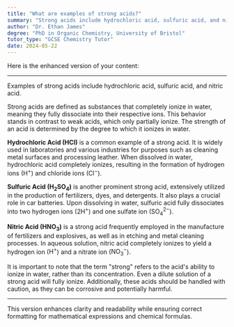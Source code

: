 ```yaml
---
title: "What are examples of strong acids?"
summary: "Strong acids include hydrochloric acid, sulfuric acid, and nitric acid, which are known for their high reactivity and ability to donate protons in chemical reactions."
author: "Dr. Ethan James"
degree: "PhD in Organic Chemistry, University of Bristol"
tutor_type: "GCSE Chemistry Tutor"
date: 2024-05-22
---
```


Here is the enhanced version of your content:

---

Examples of strong acids include hydrochloric acid, sulfuric acid, and nitric acid.

Strong acids are defined as substances that completely ionize in water, meaning they fully dissociate into their respective ions. This behavior stands in contrast to weak acids, which only partially ionize. The strength of an acid is determined by the degree to which it ionizes in water.

**Hydrochloric Acid ($\text{HCl}$)** is a common example of a strong acid. It is widely used in laboratories and various industries for purposes such as cleaning metal surfaces and processing leather. When dissolved in water, hydrochloric acid completely ionizes, resulting in the formation of hydrogen ions ($\text{H}^+$) and chloride ions ($\text{Cl}^-$).

**Sulfuric Acid ($\text{H}_2\text{SO}_4$)** is another prominent strong acid, extensively utilized in the production of fertilizers, dyes, and detergents. It also plays a crucial role in car batteries. Upon dissolving in water, sulfuric acid fully dissociates into two hydrogen ions ($2\text{H}^+$) and one sulfate ion ($\text{SO}_4^{2-}$).

**Nitric Acid ($\text{HNO}_3$)** is a strong acid frequently employed in the manufacture of fertilizers and explosives, as well as in etching and metal cleaning processes. In aqueous solution, nitric acid completely ionizes to yield a hydrogen ion ($\text{H}^+$) and a nitrate ion ($\text{NO}_3^-$).

It is important to note that the term "strong" refers to the acid's ability to ionize in water, rather than its concentration. Even a dilute solution of a strong acid will fully ionize. Additionally, these acids should be handled with caution, as they can be corrosive and potentially harmful.

--- 

This version enhances clarity and readability while ensuring correct formatting for mathematical expressions and chemical formulas.
    